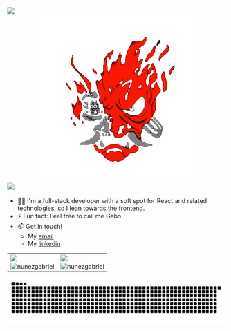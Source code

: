 <div align="left">
  <img src="https://visitor-badge.laobi.icu/badge?page_id=NunezGabriel.NunezGabriel&"  />
</div>
<div align="center">
  <img src="./assets/OniCyberNb.gif" />
</div>
<img src="https://readme-typing-svg.herokuapp.com?font=Fira+Code&duration=3000&pause=1000&color=fa284e&width=435&lines=Hi+there%2C+I'm+Gabriel.;Welcome+to+my+profile!">
<ul>
  <li>🧑‍💻 I'm a full-stack developer with a soft spot for React and related technologies, so I lean towards the frontend. </li>
  <li>⚡ Fun fact: Feel free to call me Gabo.</li>
  <li>📫 Get in touch!
      <ul>
        <li>My <a href="mailto:gabriel.nunez.arenas@gmail.com">email</a></li>
        <li>My <a href="https://www.linkedin.com/feed/">linkedin</a></li>
      </ul>
  </li>
</ul>

<div align="center">
  <table>
    <tr>
      <td>
        <img src="https://readme-typing-svg.herokuapp.com?font=Fira+Code&duration=3000&pause=1000&color=fa284e&repeat=false&width=435&lines=Skills%3A">
        <br>
        <img src="https://skillicons.dev/icons?i=react,next,js,ts,python,html,css,tailwind,java,github,docker,jest,ruby,rails&theme=dark" alt="nunezgabriel" />
      </td>
      <td>
        <img src="https://readme-typing-svg.herokuapp.com?font=Fira+Code&duration=3000&pause=1000&color=fa284e&repeat=false&width=435&lines=Stats%3A">
        <br>
        <img src="https://github-readme-stats.vercel.app/api/top-langs/?username=nunezgabriel&layout=compact&theme=tokyonight" alt="nunezgabriel" />
      </td>
    </tr>
  </table>
</div>

![snake gif](https://github.com/nunezgabriel/nunezgabriel/blob/output/github-snake-dark.svg)
